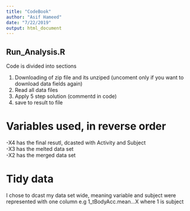 ```yaml
---
title: "CodeBook"
author: "Asif Hameed"
date: "7/22/2019"
output: html_document
---
```


## Run_Analysis.R

Code is divided into sections
 1. Downloading of zip file and its unziped (uncoment only if you want to download data fields again)  
 2. Read all data files  
 3. Apply 5 step solution (commentd in code)  
 4. save to result to file
 
# Variables used, in reverse order
-X4 has the final resutl, dcasted with Activity and Subject  
-X3 has the melted data set  
-X2 has the merged data set  

# Tidy data
I chose to dcast my data set wide, meaning variable and subject were represented with one column e.g 1_tBodyAcc.mean...X where 1 is subject

